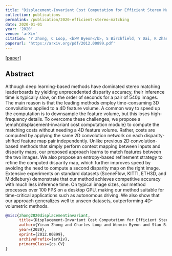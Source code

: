 ```yaml
---
title: "Displacement-Invariant Cost Computation for Efficient Stereo Matching"
collection: publications
permalink: /publication/2020-efficient-stereo-matching
date: 2020-01-01
year: '2020'
venue: 'arXiv'
citation: 'Y Zhong, C Loop, <b>W Byeon</b>, S Birchfield, Y Dai, K Zhang, A Kamenev, T Breuel, H Li, J Kautz <b>|</b> <i>arXiv 2020</i> '
paperurl: 'https://arxiv.org/pdf/2012.00899.pdf'
---
```

[[paper]](https://arxiv.org/pdf/2012.00899.pdf) 

## Abstract
Although deep learning-based methods have dominated stereo matching leaderboards by yielding unprecedented disparity accuracy, their inference time is typically slow, on the order of seconds for a pair of 540p images. The main reason is that the leading methods employ time-consuming 3D convolutions applied to a 4D feature volume. A common way to speed up the computation is to downsample the feature volume, but this loses high-frequency details. To overcome these challenges, we propose a \emph{displacement-invariant cost computation module} to compute the matching costs without needing a 4D feature volume. Rather, costs are computed by applying the same 2D convolution network on each disparity-shifted feature map pair independently. Unlike previous 2D convolution-based methods that simply perform context mapping between inputs and disparity maps, our proposed approach learns to match features between the two images. We also propose an entropy-based refinement strategy to refine the computed disparity map, which further improves speed by avoiding the need to compute a second disparity map on the right image. Extensive experiments on standard datasets (SceneFlow, KITTI, ETH3D, and Middlebury) demonstrate that our method achieves competitive accuracy with much less inference time. On typical image sizes, our method processes over 100 FPS on a desktop GPU, making our method suitable for time-critical applications such as autonomous driving. We also show that our approach generalizes well to unseen datasets, outperforming 4D-volumetric methods. 


```bib
@misc{zhong2020displacementinvariant,
      title={Displacement-Invariant Cost Computation for Efficient Stereo Matching}, 
      author={Yiran Zhong and Charles Loop and Wonmin Byeon and Stan Birchfield and Yuchao Dai and Kaihao Zhang and Alexey Kamenev and Thomas Breuel and Hongdong Li and Jan Kautz},
      year={2020},
      eprint={2012.00899},
      archivePrefix={arXiv},
      primaryClass={cs.CV}
}
```

